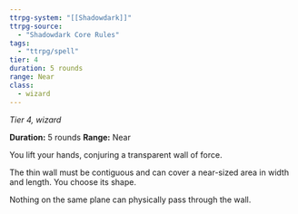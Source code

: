 ```yaml
---
ttrpg-system: "[[Shadowdark]]"
ttrpg-source: 
  - "Shadowdark Core Rules"
tags:
  - "ttrpg/spell"
tier: 4
duration: 5 rounds
range: Near
class:
  - wizard
---
```

*Tier 4, wizard*

**Duration:** 5 rounds
**Range:** Near

You lift your hands, conjuring a transparent wall of force.

The thin wall must be contiguous and can cover a near-sized area in width and length. You choose its shape.

Nothing on the same plane can physically pass through the wall.


